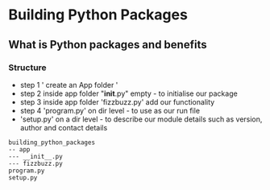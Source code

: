 # Building Python Packages
## What is Python packages and benefits
### Structure

- step 1 ' create an App folder '
- step 2 inside app folder "__init__.py" empty - to initialise our package
- step 3 inside app folder 'fizzbuzz.py' add our functionality
- step 4 'program.py' on dir level - to use as our run file
- 'setup.py' on a dir level - to describe our module details such as version, author and contact details

```
building_python_packages
-- app
--- __init__.py
--- fizzbuzz.py
program.py
setup.py
```
